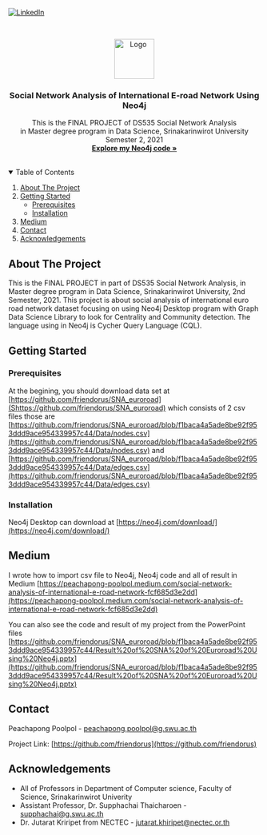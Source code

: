 [![LinkedIn][linkedin-shield]][linkedin-url]



<!-- PROJECT LOGO -->
<br />
<p align="center">
  <a href="https://github.com/othneildrew/Best-README-Template">
    <img src="images/graph.png" alt="Logo" width="80" height="80">
  </a>

  <h3 align="center">Social Network Analysis of International E-road Network Using Neo4j</h3>

  <p align="center">
    This is the FINAL PROJECT of DS535 Social Network Analysis
    <br />
    in Master degree program in Data Science, Srinakarinwirot University 
    <br />
    Semester 2, 2021
    <br />
    <a href="https://github.com/friendorus/SNA_euroroad/blob/master/EUROROAD_project.cql"><strong>Explore my Neo4j code »</strong></a>
    <br />
    <br />
  </p>
</p>



<!-- TABLE OF CONTENTS -->
<details open="open">
  <summary>Table of Contents</summary>
  <ol>
    <!-- <li>
      <a href="#about-the-project">About The Project</a>
      <ul>
        <li><a href="#built-with">Built With</a></li>
      </ul>
    </li> -->
    <li><a href="#about-the-project">About The Project</a></li>
    <li>
      <a href="#getting-started">Getting Started</a>
      <ul>
        <li><a href="#prerequisites">Prerequisites</a></li>
        <li><a href="#installation">Installation</a></li>
      </ul>
    </li>
    <!-- <li><a href="#roadmap">Roadmap</a></li>
    <li><a href="#contributing">Contributing</a></li>
    <li><a href="#license">License</a></li> -->
    <li><a href="#medium">Medium</a></li>
    <li><a href="#contact">Contact</a></li>
    <li><a href="#acknowledgements">Acknowledgements</a></li>
  </ol>
</details>



<!-- ABOUT THE PROJECT -->
## About The Project
This is the FINAL PROJECT in part of DS535 Social Network Analysis, in Master degree program in Data Science, Srinakarinwirot University, 2nd Semester, 2021. This project is about social analysis of international euro road network dataset focusing on using Neo4j Desktop program with Graph Data Science Library to look for Centrality and Community detection. The language using in Neo4j is Cycher Query Language (CQL).



<!-- GETTING STARTED -->
## Getting Started



### Prerequisites

At the begining, you should download data set at [https://github.com/friendorus/SNA_euroroad](Shttps://github.com/friendorus/SNA_euroroad) which consists of 2 csv files those are [https://github.com/friendorus/SNA_euroroad/blob/f1baca4a5ade8be92f953ddd9ace954339957c44/Data/nodes.csv](https://github.com/friendorus/SNA_euroroad/blob/f1baca4a5ade8be92f953ddd9ace954339957c44/Data/nodes.csv) and [https://github.com/friendorus/SNA_euroroad/blob/f1baca4a5ade8be92f953ddd9ace954339957c44/Data/edges.csv](https://github.com/friendorus/SNA_euroroad/blob/f1baca4a5ade8be92f953ddd9ace954339957c44/Data/edges.csv)

### Installation

Neo4j Desktop can download at [https://neo4j.com/download/](https://neo4j.com/download/)



<!-- Medium -->
## Medium

I wrote how to import csv file to Neo4j, Neo4j code and all of result in Medium [https://peachapong-poolpol.medium.com/social-network-analysis-of-international-e-road-network-fcf685d3e2dd](https://peachapong-poolpol.medium.com/social-network-analysis-of-international-e-road-network-fcf685d3e2dd)

You can also see the code and result of my project from the PowerPoint files [https://github.com/friendorus/SNA_euroroad/blob/f1baca4a5ade8be92f953ddd9ace954339957c44/Result%20of%20SNA%20of%20Euroroad%20Using%20Neo4j.pptx](https://github.com/friendorus/SNA_euroroad/blob/f1baca4a5ade8be92f953ddd9ace954339957c44/Result%20of%20SNA%20of%20Euroroad%20Using%20Neo4j.pptx)



<!-- CONTACT -->
## Contact

Peachapong Poolpol - peachapong.poolpol@g.swu.ac.th

Project Link: [https://github.com/friendorus](https://github.com/friendorus)



<!-- ACKNOWLEDGEMENTS -->
## Acknowledgements
* All of Professors in Department of Computer science, Faculty of Science, Srinakarinwirot Univerity
* Assistant Professor, Dr. Supphachai Thaicharoen - supphachai@g.swu.ac.th
* Dr. Jutarat Kriripet from NECTEC - jutarat.khiripet@nectec.or.th



<!-- MARKDOWN LINKS & IMAGES -->
<!-- https://www.markdownguide.org/basic-syntax/#reference-style-links -->
[contributors-shield]: https://img.shields.io/github/contributors/othneildrew/Best-README-Template.svg?style=for-the-badge
[contributors-url]: https://github.com/othneildrew/Best-README-Template/graphs/contributors
[forks-shield]: https://img.shields.io/github/forks/othneildrew/Best-README-Template.svg?style=for-the-badge
[forks-url]: https://github.com/othneildrew/Best-README-Template/network/members
[stars-shield]: https://img.shields.io/github/stars/othneildrew/Best-README-Template.svg?style=for-the-badge
[stars-url]: https://github.com/othneildrew/Best-README-Template/stargazers
[issues-shield]: https://img.shields.io/github/issues/othneildrew/Best-README-Template.svg?style=for-the-badge
[issues-url]: https://github.com/othneildrew/Best-README-Template/issues
[license-shield]: https://img.shields.io/github/license/othneildrew/Best-README-Template.svg?style=for-the-badge
[license-url]: https://github.com/othneildrew/Best-README-Template/blob/master/LICENSE.txt
[linkedin-shield]: https://img.shields.io/badge/-LinkedIn-black.svg?style=for-the-badge&logo=linkedin&colorB=555
[linkedin-url]: https://www.linkedin.com/in/peachapong-poolpol-87b440128/
[product-screenshot]: images/screenshot.png
